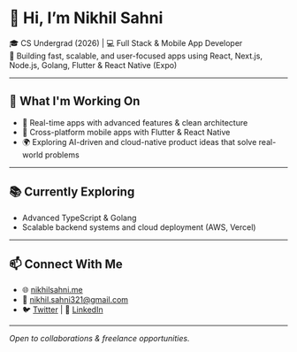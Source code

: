 # 👋 Hi, I’m Nikhil Sahni

🎓 CS Undergrad (2026) | 💻 Full Stack & Mobile App Developer  
🚀 Building fast, scalable, and user-focused apps using React, Next.js, Node.js, Golang, Flutter & React Native (Expo)

---

## 🚀 What I'm Working On
- 🧠 Real-time apps with advanced features & clean architecture  
- 📱 Cross-platform mobile apps with Flutter & React Native  
- 🌍 Exploring AI-driven and cloud-native product ideas that solve real-world problems

---

## 📚 Currently Exploring
- Advanced TypeScript & Golang  
- Scalable backend systems and cloud deployment (AWS, Vercel)

---

## 📫 Connect With Me
- 🌐 [nikhilsahni.me](https://nikhilsahni.me)  
- 📧 nikhil.sahni321@gmail.com  
- 🐦 [Twitter](https://x.com/Nikhilllsahni) | 💼 [LinkedIn](https://www.linkedin.com/in/nikhil-sahni-4321)

---

*Open to collaborations & freelance opportunities.*
